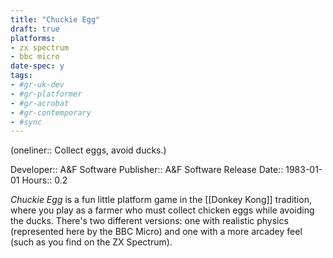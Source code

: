 ```yaml
---
title: "Chuckie Egg"
draft: true
platforms:
- zx spectrum
- bbc micro
date-spec: y
tags:
- #gr-uk-dev 
- #gr-platformer 
- #gr-acrobat 
- #gr-contemporary 
- #sync
---
```


(oneliner:: Collect eggs, avoid ducks.)

Developer:: A&F Software
Publisher:: A&F Software
Release Date:: 1983-01-01
Hours:: 0.2

*Chuckie Egg* is a fun little platform game in the [[Donkey Kong]] tradition, where you play as a farmer who must collect chicken eggs while avoiding the ducks. There's two different versions: one with realistic physics (represented here by the BBC Micro) and one with a more arcadey feel (such as you find on the ZX Spectrum).